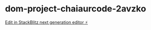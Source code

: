 # dom-project-chaiaurcode-2avzko

[Edit in StackBlitz next generation editor ⚡️](https://stackblitz.com/~/github.com/This-is-Shubu/dom-project-chaiaurcode-2avzko)